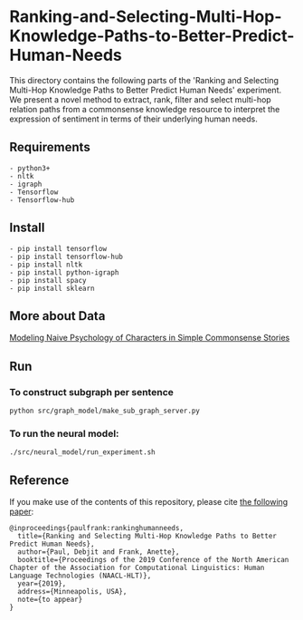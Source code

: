 # Ranking-and-Selecting-Multi-Hop-Knowledge-Paths-to-Better-Predict-Human-Needs
This directory contains the following parts of the 'Ranking and Selecting Multi-Hop Knowledge Paths to Better Predict Human Needs' experiment. We present a novel method to extract, rank, filter and select multi-hop relation paths from a commonsense knowledge resource to interpret the expression of sentiment in terms of their underlying human needs.

## Requirements 
~~~~
- python3+
- nltk
- igraph
- Tensorflow 
- Tensorflow-hub
~~~~

## Install
~~~~
- pip install tensorflow
- pip install tensorflow-hub
- pip install nltk
- pip install python-igraph
- pip install spacy 
- pip install sklearn
~~~~

## More about Data
[Modeling Naive Psychology of Characters in Simple Commonsense Stories](https://uwnlp.github.io/storycommonsense/)

## Run
### To construct subgraph per sentence 
~~~
python src/graph_model/make_sub_graph_server.py 
~~~
### To run the neural model: 
~~~
./src/neural_model/run_experiment.sh
~~~


## Reference

If you make use of the contents of this repository, please cite [the following paper](https://arxiv.org/abs/1904.00676):

```
@inproceedings{paulfrank:rankinghumanneeds,
  title={Ranking and Selecting Multi-Hop Knowledge Paths to Better Predict Human Needs},
  author={Paul, Debjit and Frank, Anette},
  booktitle={Proceedings of the 2019 Conference of the North American Chapter of the Association for Computational Linguistics: Human Language Technologies (NAACL-HLT)},
  year={2019},
  address={Minneapolis, USA},
  note={to appear}
}

